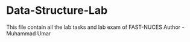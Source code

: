 # Data-Structure-Lab
This file contain all the lab tasks and lab exam of FAST-NUCES
Author - Muhammad Umar
